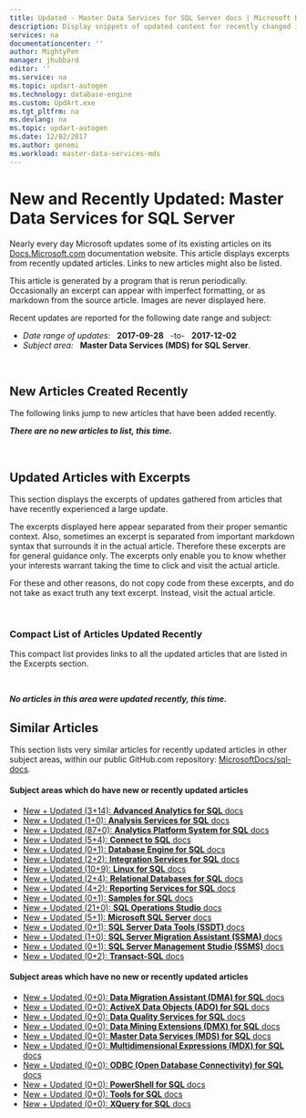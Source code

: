 ```yaml
---
title: Updated - Master Data Services for SQL Server docs | Microsoft Docs
description: Display snippets of updated content for recently changed in documentation, for Master Data Services (MDS) for Microsoft SQL Server.
services: na
documentationcenter: ''
author: MightyPen
manager: jhubbard
editor: ''
ms.service: na
ms.topic: updart-autogen
ms.technology: database-engine
ms.custom: UpdArt.exe
ms.tgt_pltfrm: na
ms.devlang: na
ms.topic: updart-autogen
ms.date: 12/02/2017
ms.author: genemi
ms.workload: master-data-services-mds
---
```

# New and Recently Updated: Master Data Services for SQL Server



Nearly every day Microsoft updates some of its existing articles on its [Docs.Microsoft.com](http://docs.microsoft.com/) documentation website. This article displays excerpts from recently updated articles. Links to new articles might also be listed.

This article is generated by a program that is rerun periodically. Occasionally an excerpt can appear with imperfect formatting, or as markdown from the source article. Images are never displayed here.

Recent updates are reported for the following date range and subject:



- *Date range of updates:* &nbsp; **2017-09-28** &nbsp; -to- &nbsp; **2017-12-02**
- *Subject area:* &nbsp; **Master Data Services (MDS) for SQL Server**.




&nbsp;

## New Articles Created Recently

The following links jump to new articles that have been added recently.


***There are no new articles to list, this time.***



&nbsp;

## Updated Articles with Excerpts

This section displays the excerpts of updates gathered from articles that have recently experienced a large update.

The excerpts displayed here appear separated from their proper semantic context. Also, sometimes an excerpt is separated from important markdown syntax that surrounds it in the actual article. Therefore these excerpts are for general guidance only. The excerpts only enable you to know whether your interests warrant taking the time to click and visit the actual article.

For these and other reasons, do not copy code from these excerpts, and do not take as exact truth any text excerpt. Instead, visit the actual article.





&nbsp;

<a name="compactupdatedlist"/>

### Compact List of Articles Updated Recently

This compact list provides links to all the updated articles that are listed in the Excerpts section.





&nbsp;

***No articles in this area were updated recently, this time.***






## Similar Articles

<!--  HOW TO:
    Refresh this file's line items with the latest 'Count-in-Similars*' content.
    Then run Run-533-*.BAT
    2017-12-02  23:00pm
-->

This section lists very similar articles for recently updated articles in other subject areas, within our public GitHub.com repository: [MicrosoftDocs/sql-docs](https://github.com/MicrosoftDocs/sql-docs/).

#### Subject areas which do have new or recently updated articles

- [New + Updated (3+14): **Advanced Analytics for SQL** docs](../advanced-analytics/new-updated-advanced-analytics.md)
- [New + Updated (1+0):  **Analysis Services for SQL** docs](../analysis-services/new-updated-analysis-services.md)
- [New + Updated (87+0): **Analytics Platform System for SQL** docs](../analytics-platform-system/new-updated-analytics-platform-system.md)
- [New + Updated (5+4):  **Connect to SQL** docs](../connect/new-updated-connect.md)
- [New + Updated (0+1):  **Database Engine for SQL** docs](../database-engine/new-updated-database-engine.md)
- [New + Updated (2+2):  **Integration Services for SQL** docs](../integration-services/new-updated-integration-services.md)
- [New + Updated (10+9): **Linux for SQL** docs](../linux/new-updated-linux.md)
- [New + Updated (2+4):  **Relational Databases for SQL** docs](../relational-databases/new-updated-relational-databases.md)
- [New + Updated (4+2):  **Reporting Services for SQL** docs](../reporting-services/new-updated-reporting-services.md)
- [New + Updated (0+1):  **Samples for SQL** docs](../sample/new-updated-sample.md)
- [New + Updated (21+0): **SQL Operations Studio** docs](../sql-operations-studio/new-updated-sql-operations-studio.md)
- [New + Updated (5+1):  **Microsoft SQL Server** docs](../sql-server/new-updated-sql-server.md)
- [New + Updated (0+1):  **SQL Server Data Tools (SSDT)** docs](../ssdt/new-updated-ssdt.md)
- [New + Updated (1+0):  **SQL Server Migration Assistant (SSMA)** docs](../ssma/new-updated-ssma.md)
- [New + Updated (0+1):  **SQL Server Management Studio (SSMS)** docs](../ssms/new-updated-ssms.md)
- [New + Updated (0+2):  **Transact-SQL** docs](../t-sql/new-updated-t-sql.md)

#### Subject areas which have no new or recently updated articles

- [New + Updated (0+0): **Data Migration Assistant (DMA) for SQL** docs](../dma/new-updated-dma.md)
- [New + Updated (0+0): **ActiveX Data Objects (ADO) for SQL** docs](../ado/new-updated-ado.md)
- [New + Updated (0+0): **Data Quality Services for SQL** docs](../data-quality-services/new-updated-data-quality-services.md)
- [New + Updated (0+0): **Data Mining Extensions (DMX) for SQL** docs](../dmx/new-updated-dmx.md)
- [New + Updated (0+0): **Master Data Services (MDS) for SQL** docs](../master-data-services/new-updated-master-data-services.md)
- [New + Updated (0+0): **Multidimensional Expressions (MDX) for SQL** docs](../mdx/new-updated-mdx.md)
- [New + Updated (0+0): **ODBC (Open Database Connectivity) for SQL** docs](../odbc/new-updated-odbc.md)
- [New + Updated (0+0): **PowerShell for SQL** docs](../powershell/new-updated-powershell.md)
- [New + Updated (0+0): **Tools for SQL** docs](../tools/new-updated-tools.md)
- [New + Updated (0+0): **XQuery for SQL** docs](../xquery/new-updated-xquery.md)


